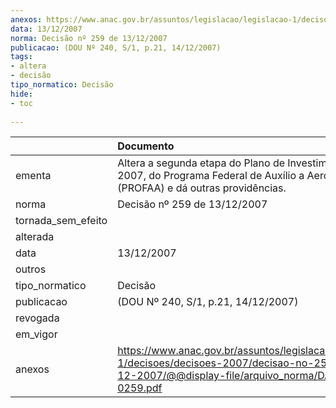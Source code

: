 ```yaml
---
anexos: https://www.anac.gov.br/assuntos/legislacao/legislacao-1/decisoes/decisoes-2007/decisao-no-259-de-13-12-2007/@@display-file/arquivo_norma/DA2007-0259.pdf
data: 13/12/2007
norma: Decisão nº 259 de 13/12/2007
publicacao: (DOU Nº 240, S/1, p.21, 14/12/2007)
tags:
- altera
- decisão
tipo_normatico: Decisão
hide: 
- toc 
 
---
```


|                    | Documento                                                                                                                                                 |
|:-------------------|:----------------------------------------------------------------------------------------------------------------------------------------------------------|
| ementa             | Altera a segunda etapa do Plano de Investimentos de 2007, do Programa Federal de Auxílio a Aeroportos (PROFAA) e dá outras providências.                  |
| norma              | Decisão nº 259 de 13/12/2007                                                                                                                              |
| tornada_sem_efeito |                                                                                                                                                           |
| alterada           |                                                                                                                                                           |
| data               | 13/12/2007                                                                                                                                                |
| outros             |                                                                                                                                                           |
| tipo_normatico     | Decisão                                                                                                                                                   |
| publicacao         | (DOU Nº 240, S/1, p.21, 14/12/2007)                                                                                                                       |
| revogada           |                                                                                                                                                           |
| em_vigor           |                                                                                                                                                           |
| anexos             | https://www.anac.gov.br/assuntos/legislacao/legislacao-1/decisoes/decisoes-2007/decisao-no-259-de-13-12-2007/@@display-file/arquivo_norma/DA2007-0259.pdf |